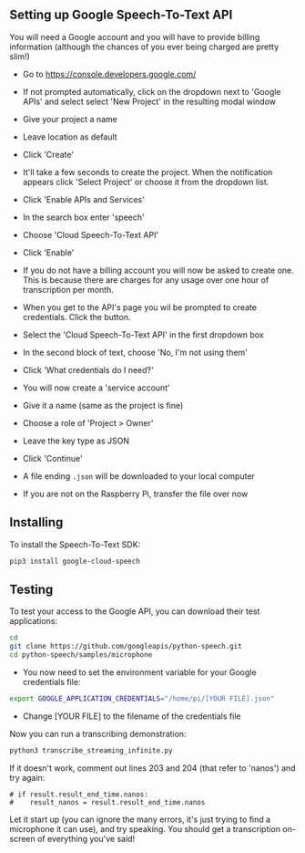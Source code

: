 ## Setting up Google Speech-To-Text API

You will need a Google account and you will have to provide billing information
(although the chances of you ever being charged are pretty slim!)

- Go to <https://console.developers.google.com/>

- If not prompted automatically, click on the dropdown next to 'Google APIs' and
  select select 'New Project' in the resulting modal window

- Give your project a name

- Leave location as default

- Click 'Create'

- It'll take a few seconds to create the project. When the notification appears click 'Select Project'
  or choose it from the dropdown list.

- Click 'Enable APIs and Services'

- In the search box enter 'speech'

- Choose 'Cloud Speech-To-Text API'

- Click 'Enable'

- If you do not have a billing account you will now be asked to create one. This is because
  there are charges for any usage over one hour of transcription per month.

- When you get to the API's page you wil be prompted to create credentials. Click the button.

- Select the 'Cloud Speech-To-Text API' in the first dropdown box

- In the second block of text, choose 'No, I'm not using them'

- Click 'What credentials do I need?'

- You will now create a 'service account'

- Give it a name (same as the project is fine)

- Choose a role of 'Project > Owner'

- Leave the key type as JSON

- Click 'Continue'

- A file ending `.json` will be downloaded to your local computer

- If you are not on the Raspberry Pi, transfer the file over now

## Installing

To install the Speech-To-Text SDK:

```bash
pip3 install google-cloud-speech
```

## Testing

To test your access to the Google API, you can download their test applications:

```bash
cd
git clone https://github.com/googleapis/python-speech.git
cd python-speech/samples/microphone
```

- You now need to set the environment variable for your Google credentials file:

```bash
export GOOGLE_APPLICATION_CREDENTIALS="/home/pi/[YOUR FILE].json"
```

- Change [YOUR FILE] to the filename of the credentials file

Now you can run a transcribing demonstration:

```bash
python3 transcribe_streaming_infinite.py
```

If it doesn't work, comment out lines 203 and 204 (that refer to 'nanos') and try again:

```
# if result.result_end_time.nanos:
#    result_nanos = result.result_end_time.nanos
```

Let it start up (you can ignore the many errors, it's just trying to find a microphone it can use), and try speaking. You should get
a transcription on-screen of everything you've said!
